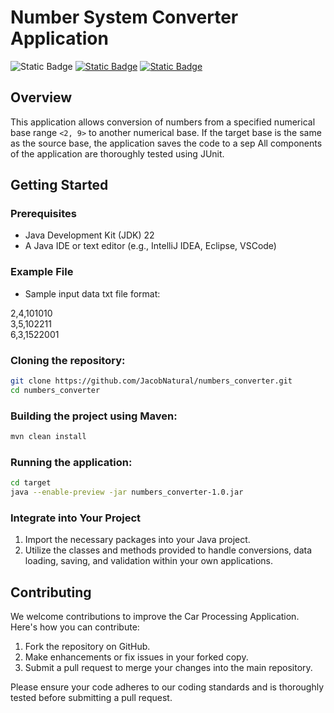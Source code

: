 
# Number System Converter Application

![Static Badge](https://img.shields.io/badge/Build-passing-flat)
[![Static Badge](https://img.shields.io/badge/Coverage-100%25-flat)](https://jacobnatural.github.io/numbers_converter/jacoco/index.html)
[![Static Badge](https://img.shields.io/badge/docs-blue)](https://jacobnatural.github.io/numbers_converter/apidocs/index.html)
## Overview
This application allows conversion of numbers from a specified numerical base range `<2, 9>`
to another numerical base. If the target base is the same as the source base,
the application saves the code to a sep
All components of the application are thoroughly tested using JUnit.

## Getting Started


### Prerequisites

- Java Development Kit (JDK) 22
- A Java IDE or text editor (e.g., IntelliJ IDEA, Eclipse, VSCode)

### Example File

- Sample input data txt file format:

2,4,101010  
3,5,102211  
6,3,1522001

### Cloning the repository:

```Bash
git clone https://github.com/JacobNatural/numbers_converter.git
cd numbers_converter
```
### Building the project using Maven:


```Bash
mvn clean install
```
### Running the application:
```Bash
cd target  
java --enable-preview -jar numbers_converter-1.0.jar
```

  


### Integrate into Your Project

1. Import the necessary packages into your Java project.
2. Utilize the classes and methods provided to handle conversions, data loading, saving, and validation within your own applications.

## Contributing

We welcome contributions to improve the Car Processing Application. Here's how you can contribute:

1. Fork the repository on GitHub.
2. Make enhancements or fix issues in your forked copy.
3. Submit a pull request to merge your changes into the main repository.

Please ensure your code adheres to our coding standards and is thoroughly tested before submitting a pull request.

